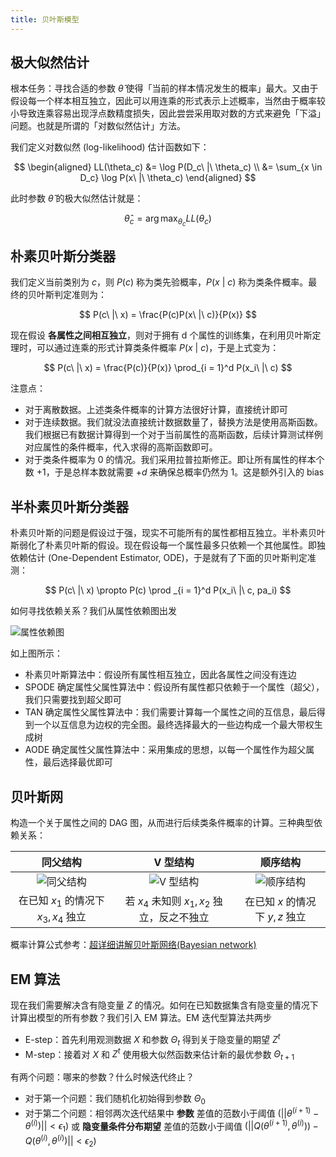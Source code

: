 ```yaml
---
title: 贝叶斯模型
---
```


## 极大似然估计

根本任务：寻找合适的参数 $\hat \theta$ 使得「当前的样本情况发生的概率」最大。又由于假设每一个样本相互独立，因此可以用连乘的形式表示上述概率，当然由于概率较小导致连乘容易出现浮点数精度损失，因此尝尝采用取对数的方式来避免「下溢」问题。也就是所谓的「对数似然估计」方法。

我们定义对数似然 $\text{(log-likelihood)}$ 估计函数如下：

$$
\begin{aligned}
LL(\theta_c) &= \log P(D_c\ |\ \theta_c) \\
&= \sum_{x \in D_c} \log P(x\ |\ \theta_c)
\end{aligned}
$$

此时参数 $\hat \theta$ 的极大似然估计就是：

$$
\hat \theta_c = \arg \max_{\theta_c} LL(\theta_c)
$$

## 朴素贝叶斯分类器

我们定义当前类别为 $c$，则 $P(c)$ 称为类先验概率，$P(x\ |\ c)$ 称为类条件概率。最终的贝叶斯判定准则为：

$$
P(c\ |\ x) = \frac{P(c)P(x\ |\ c)}{P(x)}
$$

现在假设 **各属性之间相互独立**，则对于拥有 d 个属性的训练集，在利用贝叶斯定理时，可以通过连乘的形式计算类条件概率 $P(x \ | \ c)$，于是上式变为：

$$
P(c\ |\ x) = \frac{P(c)}{P(x)} \prod_{i = 1}^d P(x_i\ |\ c)
$$

注意点：

- 对于离散数据。上述类条件概率的计算方法很好计算，直接统计即可
- 对于连续数据。我们就没法直接统计数据数量了，替换方法是使用高斯函数。我们根据已有数据计算得到一个对于当前属性的高斯函数，后续计算测试样例对应属性的条件概率，代入求得的高斯函数即可。
- 对于类条件概率为 0 的情况。我们采用拉普拉斯修正。即让所有属性的样本个数 $+1$，于是总样本数就需要 $+d$ 来确保总概率仍然为 $1$。这是额外引入的 bias

## 半朴素贝叶斯分类器

朴素贝叶斯的问题是假设过于强，现实不可能所有的属性都相互独立。半朴素贝叶斯弱化了朴素贝叶斯的假设。现在假设每一个属性最多只依赖一个其他属性。即独依赖估计 (One-Dependent Estimator, ODE)，于是就有了下面的贝叶斯判定准测：

$$
P(c\ |\ x) \propto P(c) \prod _{i = 1}^d P(x_i\ |\ c, pa_i)
$$

如何寻找依赖关系？我们从属性依赖图出发

![属性依赖图](https://cdn.dwj601.cn/images/202405210830260.png)

如上图所示：

- 朴素贝叶斯算法中：假设所有属性相互独立，因此各属性之间没有连边
- SPODE 确定属性父属性算法中：假设所有属性都只依赖于一个属性（超父），我们只需要找到超父即可
- TAN 确定属性父属性算法中：我们需要计算每一个属性之间的互信息，最后得到一个以互信息为边权的完全图。最终选择最大的一些边构成一个最大带权生成树
- AODE 确定属性父属性算法中：采用集成的思想，以每一个属性作为超父属性，最后选择最优即可

## 贝叶斯网

构造一个关于属性之间的 DAG 图，从而进行后续类条件概率的计算。三种典型依赖关系：

|                           同父结构                           |                           V 型结构                            |                           顺序结构                           |
| :----------------------------------------------------------: | :----------------------------------------------------------: | :----------------------------------------------------------: |
| ![同父结构](https://cdn.dwj601.cn/images/202406111010107.png) | ![V 型结构](https://cdn.dwj601.cn/images/202406111010429.png) | ![顺序结构](https://cdn.dwj601.cn/images/202406111010676.png) |
|             在已知 $x_1$ 的情况下 $x_3,x_4$ 独立             |          若 $x_4$ 未知则 $x_1,x_2$ 独立，反之不独立          |                在已知 $x$ 的情况下 $y,z$ 独立                |

概率计算公式参考：[超详细讲解贝叶斯网络(Bayesian network)](https://www.cnblogs.com/USTC-ZCC/p/12786860.html)

## EM 算法

现在我们需要解决含有隐变量 $Z$ 的情况。如何在已知数据集含有隐变量的情况下计算出模型的所有参数？我们引入 EM 算法。EM 迭代型算法共两步

- E-step：首先利用观测数据 $X$ 和参数 $\Theta_t$ 得到关于隐变量的期望 $Z^t$
- M-step：接着对 $X$ 和 $Z^t$ 使用极大似然函数来估计新的最优参数 $\Theta_{t+1}$

有两个问题：哪来的参数？什么时候迭代终止？

- 对于第一个问题：我们随机化初始得到参数 $\Theta_0$
- 对于第二个问题：相邻两次迭代结果中 **参数** 差值的范数小于阈值 $(|| \theta^{(i+1)} - \theta^{(i)}) || < \epsilon_1)$ 或 **隐变量条件分布期望** 差值的范数小于阈值 $(|| Q(\theta^{(i+1)} , \theta^{(i)})) - Q(\theta^{(i)} , \theta^{(i)}) || < \epsilon_2)$
